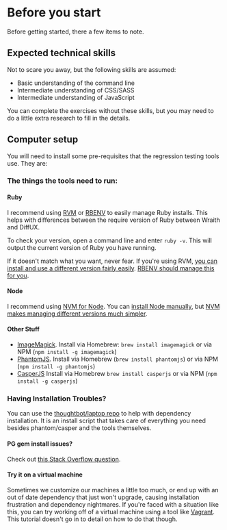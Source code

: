 # Before you start

Before getting started, there a few items to note.

## Expected technical skills

Not to scare you away, but the following skills are assumed:

- Basic understanding of the command line
- Intermediate understanding of CSS/SASS
- Intermediate understanding of JavaScript

You can complete the exercises without these skills, but you may need to do a little extra research to fill in the details.

## Computer setup

You will need to install some pre-requisites that the regression testing tools use. They are:

### The things the tools need to run:

#### Ruby

I recommend using [RVM](http://rvm.io/rvm/install) or [RBENV](https://github.com/sstephenson/rbenv#installation) to easily manage Ruby installs. This helps with differences between the require version of Ruby between Wraith and DiffUX.

To check your version, open a command line and enter `ruby -v`. This will output the current version of Ruby you have running.

If it doesn't match what you want, never fear. If you're using RVM, [you can install and use a different version fairly easily](http://cheat.errtheblog.com/s/rvm). [RBENV should manage this for you](https://github.com/sstephenson/rbenv#installing-ruby-versions).

#### Node

I recommend using [NVM for Node](https://github.com/creationix/nvm). You can [install Node manually](https://nodejs.org/), but [NVM makes managing different versions much simpler](https://github.com/creationix/nvm#usage).

#### Other Stuff

- [ImageMagick](http://www.imagemagick.org/). Install via Homebrew: `brew install imagemagick` or via NPM (`npm install -g imagemagick`)
- [PhantomJS](http://phantomjs.org/). Install via Homebrew (`brew install phantomjs`) or via NPM (`npm install -g phantomjs`)
- [CasperJS](http://docs.casperjs.org/en/latest/installation.html) Install via Homebrew `brew install casperjs` or via NPM (`npm install -g casperjs`)

### Having Installation Troubles?

You can use the [thoughtbot/laptop repo](https://github.com/thoughtbot/laptop) to help with dependency installation. It is an install script that takes care of everything you need besides  phantom/casper and the tools themselves.

#### PG gem install issues?

Check out [this Stack Overflow question](http://stackoverflow.com/questions/19262312/installing-pg-gem-failure-to-build-native-extension/19620569#19620569).

#### Try it on a virtual machine

Sometimes we customize our machines a little too much, or end up with an out of date dependency that just won't upgrade, causing installation frustration and dependency nightmares. If you're faced with a situation like this, you can try working off of a virtual machine using a tool like [Vagrant](https://www.vagrantup.com/). This tutorial doesn't go in to detail on how to do that though.
